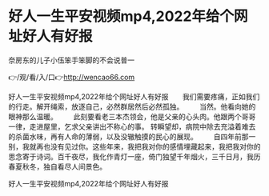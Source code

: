 # 好人一生平安视频mp4,2022年给个网址好人有好报
奈房东的儿子小伍笨手笨脚的不会说普一

👉/观/看/入/口👉http://wencao66.com

好人一生平安视频mp4,2022年给个网址好人有好报　　我们需要疼痛，正如我们的行走。解开绳索，放逐自己，必然群居然后必然孤独。
　　当然。他看向她的眼神那么温暖。
　　此刻要看老三本杰领会，他是父亲的心头肉。他跟两个哥哥一律，走进屋里，乞求父亲讲出不称心的事。
转瞬望却，病院中除去充溢着难去的杀菌水味，再有人命的薄弱，以及没辙触摸的民心的展现。
　　自四年前那一别，我就再也没有见过你。这些年来，我把我对你的感情埋藏起来，我把我对你的思念寄于诗词。百千夜尽，我化作青灯一座，倚门独望千年烟火，三千日月，我历春夏秋冬，独自看尽人间景色。

好人一生平安视频mp4,2022年给个网址好人有好报
